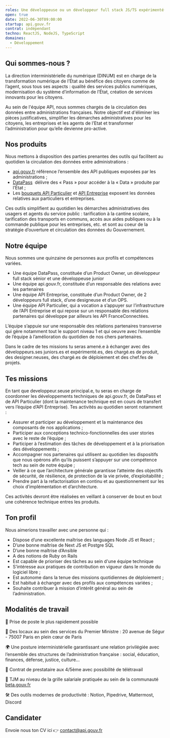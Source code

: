 ```yaml
---
roles: Une développeuse ou un développeur full stack JS/TS expérimenté(e)
open: true
date: 2022-06-30T09:00:00
startup: api.gouv.fr
contrat: indépendant
techno: ReactJS, NodeJS, TypeScript
domaines:
  - Développement
---
```


## **Qui sommes-nous ?**

La direction interministérielle du numérique (DINUM) est en charge de la transformation numérique de l’État au bénéfice des citoyens comme de l’agent, sous tous ses aspects : qualité des services publics numériques, modernisation du système d’information de l’État, création de services innovants pour les citoyens.

Au sein de l'équipe API, nous sommes chargés de la circulation des données entre administrations françaises. Notre objectif est d'éliminer les pièces justificatives, simplifier les démarches administratives pour les citoyens, les entreprises et les agents de l’Etat et transformer l’administration pour qu’elle devienne pro-active.

## Nos produits

Nous mettons à disposition des parties prenantes des outils qui facilitent au quotidien la circulation des données entre administrations :

- [api.gouv.fr](http://api.gouv.fr/) référence l’ensemble des API publiques exposées par les administrations ;
- [DataPass](https://beta.gouv.fr/startups/datapass.html)  délivre des « Pass » pour accéder à la « Data » produite par l’État ;
- Les [bouquets API Particulier](https://beta.gouv.fr/startups/api-particulier.html) et [API Entreprise](https://beta.gouv.fr/startups/api-entreprise.html) exposent les données relatives aux particuliers et entreprises.

Ces outils simplifient au quotidien les démarches administratives des usagers et agents du service public : tarification à la cantine scolaire, tarification des transports en communs, accès aux aides publiques ou à la commande publique pour les entreprises, etc. et sont au coeur de la stratégie d’ouverture et circulation des données du Gouvernement.

## Notre équipe

Nous sommes une quinzaine de personnes aux profils et compétences variées.

- Une équipe DataPass, constituée d’un Product Owner, un développeur full stack sénior et une développeuse junior
- Une équipe api.gouv.fr, constituée d’un responsable des relations avec les partenaires
- Une équipe API Entreprise, constituée d’un Product Owner, de 2 développeurs full stack, d’une designeuse et d’un OPS.
- Une équipe API Particulier, qui a vocation a s’appuyer sur l’infrastructure de l’API Entreprise et qui repose sur un responsable des relations partenaires qui développe par ailleurs les API FranceConnectées.

L’équipe s’appuie sur une responsable des relations partenaires transverse qui gère notamment tout le support niveau 1 et qui oeuvre avec l’ensemble de l’équipe à l’amélioration du quotidien de nos chers partenaires.

Dans le cadre de tes missions tu seras amené.e à échanger avec des développeurs.ses juniors.es et expérimenté.es, des chargé.es de produit, des designer.neuses, des chargé.es de déploiement et des chef.fes de projets. 

## Tes **missions**

En tant que developpeur.seuse principal.e, tu seras en charge de coordonner les développements techniques de api.gouv.fr, de DataPass et de API Particulier (dont la maintenance technique est en cours de transfert vers l’équipe d’API Entreprise). Tes activités au quotidien seront notamment : 

- Assurer et participer au développement et la maintenance des composants de nos applications ;
- Participer aux conceptions technico-fonctionnelles des user stories avec le reste de l’équipe ;
- Participer à l’estimation des tâches de développement et à la priorisation des développements ;
- Accompagner nos partenaires qui utilisent au quotidien les dispositifs que nous opérons afin qu’ils puissent s’appuyer sur une compétence tech au sein de notre équipe ;
- Veiller à ce que l’architecture générale garantisse l’atteinte des objectifs de sécurité, de résilience, de protection de la vie privée, d’exploitabilité ;
- Prendre part à la refactorisation en continu et au questionnement sur les choix d’implémentation et d’architecture.

Ces activités devront être réalisées en veillant à conserver de bout en bout une cohérence technique entres les produits. 

## Ton profil

Nous aimerions travailler avec une personne qui : 

- Dispose d’une excellente maîtrise des languages Node JS et React ;
- D’une bonne maîtrise de Next JS et Postgre SQL
- D’une bonne maîtrise d’Ansible
- A des notions de Ruby on Rails
- Est capable de prioriser des tâches au sein d'une équipe technique
- S’intéresse aux pratiques de contribution en vigueur dans le monde du logiciel libre ;
- Est autonome dans la tenue des missions quotidiennes de déploiement ;
- Est habitué à échanger avec des profils aux compétences variées ;
- Souhaite contribuer à mission d’intérêt général au sein de l’administration.

## **Modalités de travail**

🚀 Prise de poste le plus rapidement possible 

📍 Des locaux au sein des services du Premier Ministre : 20 avenue de Ségur - 75007 Paris en plein cœur de Paris

🌍 Une posture interministérielle garantissant une relation privilégiée avec l’ensemble des structures de l’administration française : social, éducation, finances, défense, justice, culture...

📝 Contrat de prestataire aux 4/5ème avec possibilité de télétravail

📖 TJM au niveau de la grille salariale pratiquée au sein de la communauté [beta.gouv.fr](http://beta.gouv.fr) 

🛠 Des outils modernes de productivité : Notion, Pipedrive, Mattermost, Discord

## Candidater

Envoie nous ton CV ici 👉 contact@api.gouv.fr
